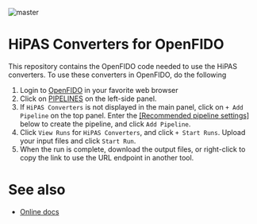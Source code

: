 ![master](https://github.com/openfido/hipas-converters/workflows/master/badge.svg)

# HiPAS Converters for OpenFIDO

This repository contains the OpenFIDO code needed to use the HiPAS converters.  To use these converters in OpenFIDO, do the following

1. Login to [OpenFIDO](https://app.openfido.org) in your favorite web browser
2. Click on [PIPELINES](https://app.openfido.org/pipelines) on the left-side panel.
3. If `HiPAS Converters` is not displayed in the main panel, click on `+ Add Pipeline` on the top panel. Enter the [[Recommended pipeline settings]](https://github.com/openfido/hipas-converters/blob/master/docs/Recommended_pipeline_settings.md) below to create the pipeline, and click `Add Pipeline`.
4. Click `View Runs` for `HiPAS Converters`, and click `+ Start Runs`.  Upload your input files and click `Start Run`.  
5. When the run is complete, download the output files, or right-click to copy the link to use the URL endpoint in another tool.

# See also

* [Online docs](http://docs.gridlabd.us/index.html?owner=openfido&project=hipas-converters&branch=master&folder=&doc=/README.md)
